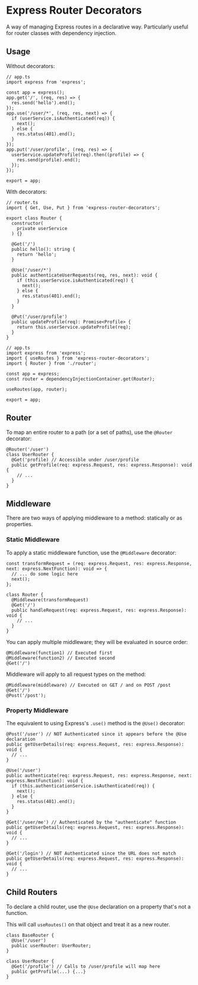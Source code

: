 # Express Router Decorators
A way of managing Express routes in a declarative way. Particularly useful for router classes with dependency injection.

## Usage
Without decorators:
```
// app.ts
import express from 'express';

const app = express();
app.get('/', (req, res) => {
  res.send('hello').end();
});
app.use('/user/*', (req, res, next) => {
  if (userService.isAuthenticated(req)) {
    next();
  } else {
    res.status(401).end();
  }
});
app.put('/user/profile', (req, res) => {
  userService.updateProfile(req).then((profile) => {
    res.send(profile).end();
  });
});

export = app;
```

With decorators:
```
// router.ts
import { Get, Use, Put } from 'express-router-decorators';

export class Router {
  constructor(
    private userService
  ) {}

  @Get('/')
  public hello(): string {
    return 'hello';
  }
  
  @Use('/user/*')
  public authenticateUserRequests(req, res, next): void {
    if (this.userService.isAuthenticated(req)) {
      next();
    } else {
      res.status(401).end();
    }
  }
  
  @Put('/user/profile')
  public updateProfile(req): Promise<Profile> {
    return this.userService.updateProfile(req);
  }
}
```
```
// app.ts
import express from 'express';
import { useRoutes } from 'express-router-decorators';
import { Router } from './router';

const app = express;
const router = dependencyInjectionContainer.get(Router);

useRoutes(app, router);

export = app;
```

## Router
To map an entire router to a path (or a set of paths), use the `@Router` decorator:
```
@Router('/user')
class UserRouter {
  @Get('profile) // Accessible under /user/profile
  public getProfile(req: express.Request, res: express.Response): void {
    // ...
  }
}
```

## Middleware
There are two ways of applying middleware to a method: statically or as properties.

### Static Middleware
To apply a static middleware function, use the `@Middleware` decorator:
```
const transformRequest = (req: express.Request, res: express.Response, next: express.NextFunction): void => {
  // ... do some logic here
  next();
};

class Router {
  @Middleware(transformRequest)
  @Get('/')
  public handleRequest(req: express.Request, res: express.Response): void {
    // ...
  }
}
```
You can apply multiple middleware; they will be evaluated in source order:
```
@Middleware(function1) // Executed first
@Middleware(function2) // Executed second
@Get('/')
```

Middleware will apply to all request types on the method:
```
@Middleware(middleware) // Executed on GET / and on POST /post
@Get('/')
@Post('/post');
```

### Property Middleware
The equivalent to using Express's `.use()` method is the `@Use()` decorator:
```
@Post('/user') // NOT Authenticated since it appears before the @Use declaration
public getUserDetails(req: express.Request, res: express.Response): void {
  // ...
}

@Use('/user')
public authenticate(req: express.Request, res: express.Response, next: express.NextFunction): void {
  if (this.authenticationService.isAuthenticated(req)) {
    next();
  } else {
    res.status(401).end();
  }
}

@Get('/user/me') // Authenticated by the "authenticate" function
public getUserDetails(req: express.Request, res: express.Response): void {
  // ...
}

@Get('/login') // NOT Authenticated since the URL does not match
public getUserDetails(req: express.Request, res: express.Response): void {
  // ...
}
```

## Child Routers
To declare a child router, use the `@Use` declaration on a property that's not a function.

This will call `useRoutes()` on that object and treat it as a new router.

```
class BaseRouter {
  @Use('/user')
  public userRouter: UserRouter;
}

class UserRouter {
  @Get('/profile') // Calls to /user/profile will map here
  public getProfile(...) {...}
}
```
